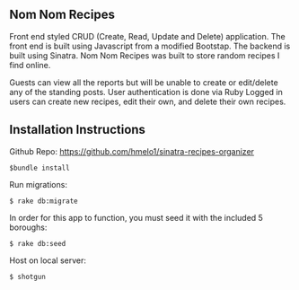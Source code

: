 ## Nom Nom Recipes

Front end styled CRUD (Create, Read, Update and Delete) application. The front end is built using Javascript from a modified Bootstap. The backend is built using Sinatra.  Nom Nom Recipes was built to store random recipes I find online.

Guests can view all the reports but will be unable to create or edit/delete any of the standing posts. User authentication is done via Ruby Logged in users can create new recipes, edit their own, and delete their own recipes.

## Installation Instructions

Github Repo: https://github.com/hmelo1/sinatra-recipes-organizer
```
$bundle install
```
Run migrations:
```
$ rake db:migrate
```
In order for this app to function, you must seed it with the included 5 boroughs:
```
$ rake db:seed
```
Host on local server:
```
$ shotgun
```
